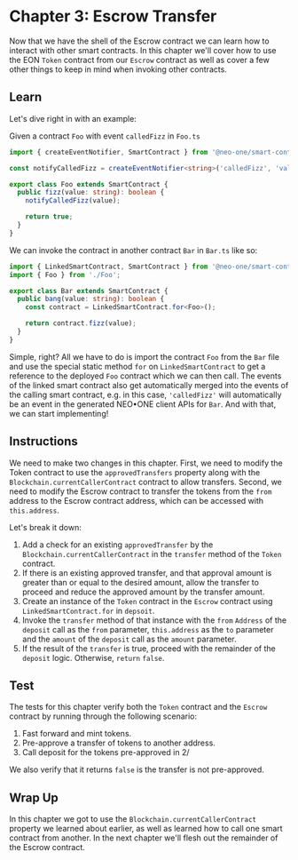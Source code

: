 # Chapter 3: Escrow Transfer

Now that we have the shell of the Escrow contract we can learn how to interact with other smart contracts. In this chapter we'll cover how to use the EON `Token` contract from our `Escrow` contract as well as cover a few other things to keep in mind when invoking other contracts.

## Learn

Let's dive right in with an example:

Given a contract `Foo` with event `calledFizz` in `Foo.ts`

```typescript
import { createEventNotifier, SmartContract } from '@neo-one/smart-contract';

const notifyCalledFizz = createEventNotifier<string>('calledFizz', 'value');

export class Foo extends SmartContract {
  public fizz(value: string): boolean {
    notifyCalledFizz(value);

    return true;
  }
}
```

We can invoke the contract in another contract `Bar` in `Bar.ts` like so:

```typescript
import { LinkedSmartContract, SmartContract } from '@neo-one/smart-contract';
import { Foo } from './Foo';

export class Bar extends SmartContract {
  public bang(value: string): boolean {
    const contract = LinkedSmartContract.for<Foo>();

    return contract.fizz(value);
  }
}
```

Simple, right? All we have to do is import the contract `Foo` from the `Bar` file and use the special static method `for` on `LinkedSmartContract` to get a reference to the deployed `Foo` contract which we can then call. The events of the linked smart contract also get automatically merged into the events of the calling smart contract, e.g. in this case, `'calledFizz'` will automatically be an event in the generated NEO•ONE client APIs for `Bar`. And with that, we can start implementing!

## Instructions

We need to make two changes in this chapter. First, we need to modify the Token contract to use the `approvedTransfers` property along with the `Blockchain.currentCallerContract` contract to allow transfers. Second, we need to modify the Escrow contract to transfer the tokens from the `from` address to the Escrow contract address, which can be accessed with `this.address`.

Let's break it down:

  1. Add a check for an existing `approvedTransfer` by the `Blockchain.currentCallerContract` in the `transfer` method of the `Token` contract.
  2. If there is an existing approved transfer, and that approval amount is greater than or equal to the desired amount, allow the transfer to proceed and reduce the approved amount by the transfer amount.
  2. Create an instance of the `Token` contract in the `Escrow` contract using `LinkedSmartContract.for` in `depsoit`.
  3. Invoke the `transfer` method of that instance with the `from` `Address` of the `deposit` call as the `from` parameter, `this.address` as the `to` parameter and the `amount` of the `deposit` call as the `amount` parameter.
  4. If the result of the `transfer` is true, proceed with the remainder of the `deposit` logic. Otherwise, `return` `false`.

## Test

The tests for this chapter verify both the `Token` contract and the `Escrow` contract by running through the following scenario:

  1. Fast forward and mint tokens.
  2. Pre-approve a transfer of tokens to another address.
  3. Call deposit for the tokens pre-approved in 2/

We also verify that it returns `false` is the transfer is not pre-approved.

## Wrap Up

In this chapter we got to use the `Blockchain.currentCallerContract` property we learned about earlier, as well as learned how to call one smart contract from another. In the next chapter we'll flesh out the remainder of the Escrow contract.
